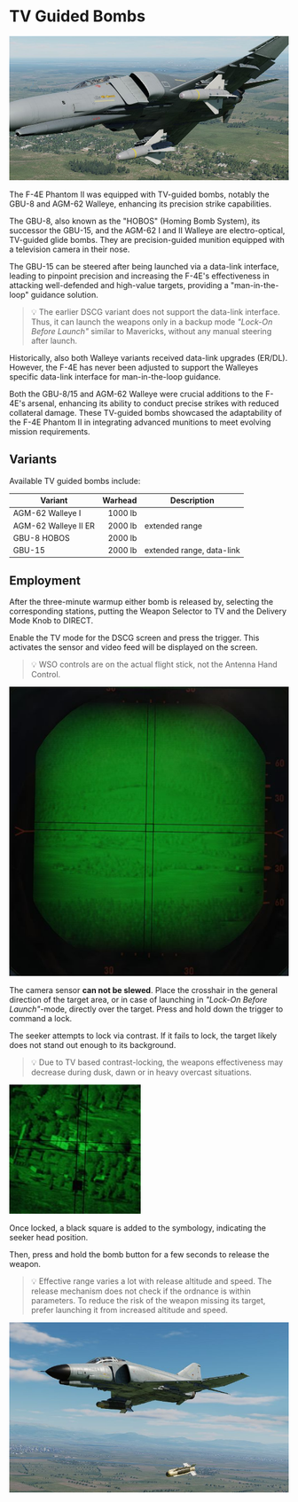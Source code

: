 # TV Guided Bombs

![Phantom loaded with two Walleyes](../../../img/walleyes_loaded.jpg)

The F-4E Phantom II was equipped with TV-guided bombs, notably the GBU-8 and
AGM-62 Walleye, enhancing its precision strike capabilities.

The GBU-8, also known as the "HOBOS" (Homing Bomb System), its successor the
GBU-15, and the AGM-62 I and II Walleye are electro-optical, TV-guided glide
bombs. They are precision-guided munition equipped with a television camera in
their nose.

The GBU-15 can be steered after being launched via a data-link interface,
leading to pinpoint precision and increasing the F-4E's effectiveness in
attacking well-defended and high-value targets, providing a "man-in-the-loop"
guidance solution.

> 💡 The earlier DSCG variant does not support the data-link interface. Thus, it
> can launch the weapons only in a backup mode _"Lock-On Before Launch"_ similar
> to Mavericks, without any manual steering after launch.

Historically, also both Walleye variants received data-link upgrades (ER/DL).
However, the F-4E has never been adjusted to support the Walleyes specific
data-link interface for man-in-the-loop guidance.

Both the GBU-8/15 and AGM-62 Walleye were crucial additions to the F-4E's
arsenal, enhancing its ability to conduct precise strikes with reduced
collateral damage. These TV-guided bombs showcased the adaptability of the F-4E
Phantom II in integrating advanced munitions to meet evolving mission
requirements.

## Variants

Available TV guided bombs include:

| Variant              | Warhead | Description               |
|----------------------|--------:|---------------------------|
| AGM-62 Walleye I     | 1000 lb |                           |
| AGM-62 Walleye II ER | 2000 lb | extended range            |
| GBU-8 HOBOS          | 2000 lb |                           |
| GBU-15               | 2000 lb | extended range, data-link |

## Employment

After the three-minute warmup either bomb is released by, selecting the corresponding stations,
putting the Weapon Selector to TV and the Delivery Mode Knob to DIRECT.

Enable the TV mode for the DSCG screen and press the trigger. This activates the
sensor and video feed will be displayed on the screen.

> 💡 WSO controls are on the actual flight stick, not the Antenna Hand Control.

![HOBOS Screen Symbology](../../../img/hobos_screen_symbology.jpg)

The camera sensor **can not be slewed**. Place the crosshair in the general
direction of the target area, or in case of launching in _"Lock-On Before
Launch"_-mode, directly over the target. Press and hold down the trigger to
command a lock.

The seeker attempts to lock via contrast. If it fails to lock, the target likely
does not stand out enough to its background.

> 💡 Due to TV based contrast-locking, the weapons effectiveness may decrease
> during dusk, dawn or in heavy overcast situations.

![HOBOS Release](../../../img/walleye_seeker_symbology.jpg)

Once locked, a black square is added to the symbology, indicating the seeker
head position.

Then, press and hold the bomb button for a few seconds to release the weapon.

> 💡 Effective range varies a lot with release altitude and speed. The release mechanism does not
> check if the ordnance is within parameters. To reduce the risk of the weapon missing its target,
> prefer launching it from increased altitude and speed.

![HOBOS Release](../../../img/hobos_release.jpg)
